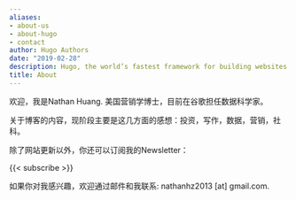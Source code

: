 ```yaml
---
aliases:
- about-us
- about-hugo
- contact
author: Hugo Authors
date: "2019-02-28"
description: Hugo, the world’s fastest framework for building websites
title: About
---
```


欢迎，我是Nathan Huang. 美国营销学博士，目前在谷歌担任数据科学家。


关于博客的内容，现阶段主要是这几方面的感想：投资，写作，数据，营销，社科。


除了网站更新以外，你还可以订阅我的Newsletter： 
 
{{< subscribe >}}
 

如果你对我感兴趣，欢迎通过邮件和我联系: nathanhz2013 [at] gmail.com.
  
